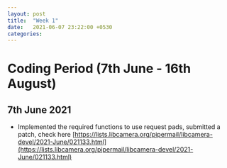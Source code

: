 ```yaml
---
layout: post
title:  "Week 1"
date:   2021-06-07 23:22:00 +0530
categories:
---
```


# Coding Period (7th June - 16th August)

## 7th June 2021
* Implemented the required functions to use request pads, submitted a patch, check here
[https://lists.libcamera.org/pipermail/libcamera-devel/2021-June/021133.html](https://lists.libcamera.org/pipermail/libcamera-devel/2021-June/021133.html)


